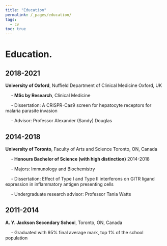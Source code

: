```yaml
---
title: "Education"
permalink: /_pages/education/
tags:
  - cv
toc: true
---
```



# Education.




## 2018-2021
**University  of  Oxford**,  Nuffield  Department  of  Clinical  Medicine  Oxford,  UK

&emsp;  - **MSc  by  Research**,  Clinical  Medicine

&emsp;  - Dissertation:  A  CRISPR-Cas9  screen  for  hepatocyte  receptors  for  malaria  parasite  invasion

&emsp;  - Advisor:  Professor  Alexander  (Sandy)  Douglas




## 2014-2018
**University  of  Toronto**,  Faculty  of  Arts  and  Science  Toronto,  ON,  Canada

&emsp;  - **Honours  Bachelor  of  Science  (with  high  distinction)**  2014-2018

&emsp;  - Majors:  Immunology  and  Biochemistry

&emsp;  - Dissertation: Effect  of  Type  I  and  Type  II  interferons   on  GITR  ligand  expression  in  inflammatory  antigen presenting cells

&emsp;  - Undergraduate  research  advisor:  Professor  Tania  Watts




## 2011-2014
**A. Y. Jackson Secondary Schoo**l, Toronto, ON, Canada

&emsp;  - Graduated with 95% final average mark, top 1% of the school population
